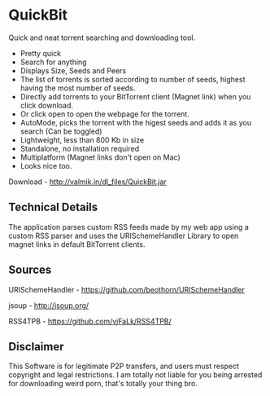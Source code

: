 QuickBit
========

Quick and neat torrent searching and downloading tool. 

- Pretty quick
- Search for anything
- Displays Size, Seeds and Peers
- The list of torrents is sorted according to number of seeds, highest having the most number of seeds.
- Directly add torrents to your BitTorrent client (Magnet link) when you click download.
- Or click open to open the webpage for the torrent.
- AutoMode, picks the torrent with the higest seeds and adds it as you search (Can be toggled)
- Lightweight, less than 800 Kb in size
- Standalone, no installation required
- Multiplatform (Magnet links don't open on Mac)
- Looks nice too.



Download - http://valmik.in/dl_files/QuickBit.jar


Technical Details 
-------

The application parses custom RSS feeds made by my web app using a custom RSS parser and uses the URISchemeHandler Library to open magnet links in default BitTorrent clients.


Sources
-----

URISchemeHandler - https://github.com/beothorn/URISchemeHandler

jsoup - http://jsoup.org/

RSS4TPB - https://github.com/vjFaLk/RSS4TPB/


Disclaimer
------
This Software is for legitimate P2P transfers, and users must respect copyright and legal restrictions. I am totally not liable for you being arrested for downloading weird porn, that's totally your thing bro.
